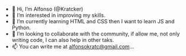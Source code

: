 - 👋 Hi, I’m Alfonso (@Kratcker)
- 👀 I’m interested in improving my skills.
- 🌱 I’m currently learning HTML and CSS then I want to learn JS and Python.
- 💞️ I’m looking to collaborate with the community, if allow me, not only writing code, I can also help in other taks.
- 📫 You can write me at alfonsokratc@gmail.com...

<!---
Kratcker/Kratcker is a ✨ special ✨ repository because its `README.md` (this file) appears on your GitHub profile.
You can click the Preview link to take a look at your changes.
--->
